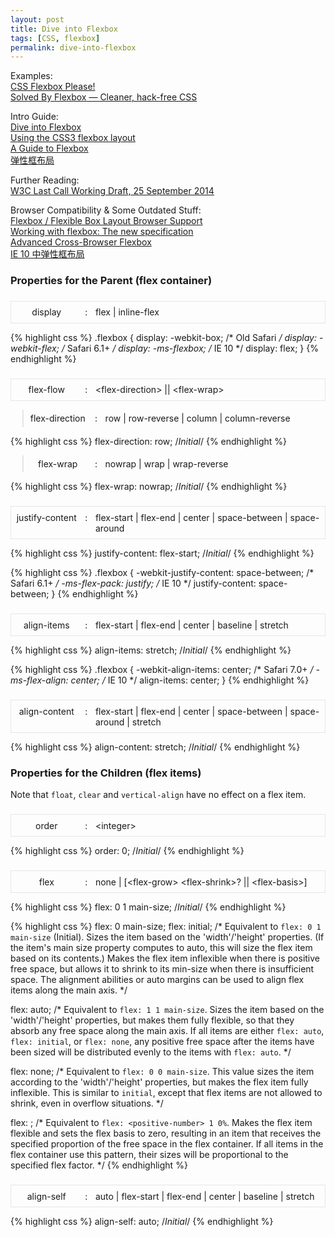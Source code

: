 ```yaml
---
layout: post
title: Dive into Flexbox
tags: [CSS, flexbox]
permalink: dive-into-flexbox
---
```


Examples:<br>
[CSS Flexbox Please!](http://demo.agektmr.com/flexbox/)<br>
[Solved By Flexbox — Cleaner, hack-free CSS](https://github.com/philipwalton/solved-by-flexbox)

Intro Guide:<br>
[Dive into Flexbox](http://bocoup.com/weblog/dive-into-flexbox/)<br>
[Using the CSS3 flexbox layout](http://helephant.com/2013/03/23/css3-flexbox-layout/)<br>
[A Guide to Flexbox](http://css-tricks.com/snippets/css/a-guide-to-flexbox/)<br>
[弹性框布局](http://msdn.microsoft.com/zh-cn/library/ie/bg124109(v=vs.85).aspx)

Further Reading:<br>
[W3C Last Call Working Draft, 25 September 2014](http://www.w3.org/TR/css3-flexbox/)

Browser Compatibility & Some Outdated Stuff:<br>
[Flexbox / Flexible Box Layout Browser Support](http://ptb2.me/flexbox/)<br>
[Working with flexbox: The new specification](http://www.adobe.com/devnet/html5/articles/working-with-flexbox-the-new-spec.html)<br>
[Advanced Cross-Browser Flexbox](https://dev.opera.com/articles/advanced-cross-browser-flexbox/)<br>
[IE 10 中弹性框布局](http://msdn.microsoft.com/zh-cn/library/ie/hh673531(v=vs.85).aspx)


<!--more-->


<style>
.property {

}
.propdef, .propdef-sub {
  display: -webkit-box;
  display: -webkit-flex;
  display: -ms-flexbox;
  display: flex;
  margin: 1.618em 0 1em;
  padding: 0.618em 0;
  border: 1px solid #e5e6e4;
}
.propdef-sub {
  margin: .382em 0;
  margin-left: 3.82%;
  padding: .382em 0;
  border-width: 0 0 0 2px;
  border-color: #e5e6e4;
}
.prop-nm {
  -webkit-flex: 236; /* Safari 6.1+ */
      -ms-flex: 236; /* IE 10 */
          flex: 236;
  padding-right: .763em;
  text-align: center;
  position: relative;
}
.prop-nm:after {
  content: ':';
  position: absolute;
  right: 1.618%;
}
.prop-val {
  -webkit-flex: 763;
      -ms-flex: 763;
          flex: 763;
  padding-left: .763em;
}
.propdesc {
  margin-left: 10%;
}
</style>

### Properties for the Parent (flex container)

<div class="propdef">
  <div class="prop-nm">display</div>
  <div class="prop-val">flex | inline-flex</div>
</div>

{% highlight css %}
.flexbox {
  display: -webkit-box;  /* Old Safari */
  display: -webkit-flex; /* Safari 6.1+ */
  display: -ms-flexbox;  /* IE 10 */
  display: flex;
 }
{% endhighlight %}

<div class="propdef">
  <div class="prop-nm">flex-flow</div>
  <div class="prop-val">&lt;flex-direction&gt; || &lt;flex-wrap&gt;</div>
</div>

<div class="propdef-sub">
  <div class="prop-nm">flex-direction</div>
  <div class="prop-val">row | row-reverse | column | column-reverse</div>
</div>

{% highlight css %}
  flex-direction: row; /*Initial*/
{% endhighlight %}

<div class="propdef-sub">
  <div class="prop-nm">flex-wrap</div>
  <div class="prop-val">nowrap | wrap | wrap-reverse</div>
</div>

{% highlight css %}
  flex-wrap: nowrap; /*Initial*/
{% endhighlight %}


<div class="propdef">
  <div class="prop-nm">justify-content</div>
  <div class="prop-val">flex-start | flex-end | center | space-between | space-around</div>
</div>

{% highlight css %}
  justify-content: flex-start; /*Initial*/
{% endhighlight %}

{% highlight css %}
.flexbox {
  -webkit-justify-content: space-between; /* Safari 6.1+ */
  -ms-flex-pack: justify; /* IE 10 */
  justify-content: space-between;
 }
{% endhighlight %}


<div class="propdef">
  <div class="prop-nm">align-items</div>
  <div class="prop-val">flex-start | flex-end | center | baseline | stretch</div>
</div>

{% highlight css %}
  align-items: stretch; /*Initial*/
{% endhighlight %}

{% highlight css %}
.flexbox {
	-webkit-align-items: center; /* Safari 7.0+ */
	-ms-flex-align: center; /* IE 10 */
	align-items: center;
 }
{% endhighlight %}


<div class="propdef">
  <div class="prop-nm">align-content</div>
  <div class="prop-val">flex-start | flex-end | center | space-between | space-around | stretch</div>
</div>

{% highlight css %}
  align-content: stretch; /*Initial*/
{% endhighlight %}


### Properties for the Children (flex items)

Note that `float`, `clear` and `vertical-align` have no effect on a flex item.

<div class="propdef">
  <div class="prop-nm">order</div>
  <div class="prop-val">&lt;integer&gt;</div>
</div>

{% highlight css %}
  order: 0; /*Initial*/
{% endhighlight %}

<div class="propdef">
  <div class="prop-nm">flex</div>
  <div class="prop-val">none | [&lt;flex-grow&gt; &lt;flex-shrink&gt;? || &lt;flex-basis&gt;]</div>
</div>

{% highlight css %}
  flex: 0 1 main-size; /*Initial*/
{% endhighlight %}

{% highlight css %}
  flex: 0 main-size;
  flex: initial;
/* Equivalent to `flex: 0 1 main-size` (Initial). Sizes the item based on the 'width'/'height' properties. (If the item's main size property computes to auto, this will size the flex item based on its contents.) Makes the flex item inflexible when there is positive free space, but allows it to shrink to its min-size when there is insufficient space. The alignment abilities or auto margins can be used to align flex items along the main axis. */

  flex: auto;
/* Equivalent to `flex: 1 1 main-size`. Sizes the item based on the 'width'/'height' properties, but makes them fully flexible, so that they absorb any free space along the main axis. If all items are either `flex: auto`, `flex: initial`, or `flex: none`, any positive free space after the items have been sized will be distributed evenly to the items with `flex: auto`. */

  flex: none;
/* Equivalent to `flex: 0 0 main-size`. This value sizes the item according to the 'width'/'height' properties, but makes the flex item fully inflexible. This is similar to `initial`, except that flex items are not allowed to shrink, even in overflow situations. */

  flex: <positive-number>;
/* Equivalent to `flex: <positive-number> 1 0%`. Makes the flex item flexible and sets the flex basis to zero, resulting in an item that receives the specified proportion of the free space in the flex container. If all items in the flex container use this pattern, their sizes will be proportional to the specified flex factor. */
{% endhighlight %}
</div>

<div class="propdef">
  <div class="prop-nm">align-self</div>
  <div class="prop-val">auto | flex-start | flex-end | center | baseline | stretch</div>
</div>

{% highlight css %}
  align-self: auto; /*Initial*/
{% endhighlight %}

